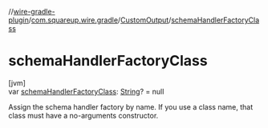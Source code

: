 //[wire-gradle-plugin](../../../index.md)/[com.squareup.wire.gradle](../index.md)/[CustomOutput](index.md)/[schemaHandlerFactoryClass](schema-handler-factory-class.md)

# schemaHandlerFactoryClass

[jvm]\
var [schemaHandlerFactoryClass](schema-handler-factory-class.md): [String](https://kotlinlang.org/api/latest/jvm/stdlib/kotlin/-string/index.html)? = null

Assign the schema handler factory by name. If you use a class name, that class must have a no-arguments constructor.
